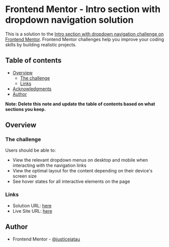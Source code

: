# Frontend Mentor - Intro section with dropdown navigation solution

This is a solution to the [Intro section with dropdown navigation challenge on Frontend Mentor](https://www.frontendmentor.io/challenges/intro-section-with-dropdown-navigation-ryaPetHE5). Frontend Mentor challenges help you improve your coding skills by building realistic projects. 

## Table of contents

- [Overview](#overview)
  - [The challenge](#the-challenge)
  - [Links](#links)
- [Acknowledgments](#acknowledgments)
- [Author](#author)

**Note: Delete this note and update the table of contents based on what sections you keep.**

## Overview

### The challenge

Users should be able to:

- View the relevant dropdown menus on desktop and mobile when interacting with the navigation links
- View the optimal layout for the content depending on their device's screen size
- See hover states for all interactive elements on the page

### Links

- Solution URL: [here](https://github.com/JusticeJatau/Intro-section-with-dropdown-navigation)
- Live Site URL: [here](https://justicejatau.github.io/Intro-section-with-dropdown-navigation/)

## Author

- Frontend Mentor - [@justicejatau](https://www.frontendmentor.io/profile/JusticeJatau)
